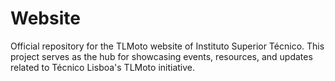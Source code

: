 # Website
Official repository for the TLMoto website of Instituto Superior Técnico.
This project serves as the hub for showcasing events, resources, and updates related to Técnico Lisboa's TLMoto initiative.
